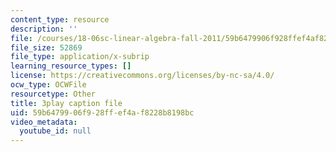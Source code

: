 ```yaml
---
content_type: resource
description: ''
file: /courses/18-06sc-linear-algebra-fall-2011/59b6479906f928ffef4af8228b8198bc_FX4C-JpTFgY.srt
file_size: 52869
file_type: application/x-subrip
learning_resource_types: []
license: https://creativecommons.org/licenses/by-nc-sa/4.0/
ocw_type: OCWFile
resourcetype: Other
title: 3play caption file
uid: 59b64799-06f9-28ff-ef4a-f8228b8198bc
video_metadata:
  youtube_id: null
---
```


